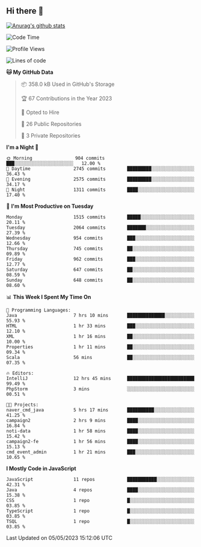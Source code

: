 ## Hi there 👋

[![Anurag's github stats](https://github-readme-stats.vercel.app/api?username=Songwonseok)](https://github.com/anuraghazra/github-readme-stats)



<!--START_SECTION:waka-->
![Code Time](http://img.shields.io/badge/Code%20Time-2%2C226%20hrs%2049%20mins-blue)

![Profile Views](http://img.shields.io/badge/Profile%20Views-4-blue)

![Lines of code](https://img.shields.io/badge/From%20Hello%20World%20I%27ve%20Written-35.0%20million%20lines%20of%20code-blue)

**🐱 My GitHub Data** 

> 📦 358.0 kB Used in GitHub's Storage 
 > 
> 🏆 67 Contributions in the Year 2023
 > 
> 💼 Opted to Hire
 > 
> 📜 26 Public Repositories 
 > 
> 🔑 3 Private Repositories 
 > 
**I'm a Night 🦉** 

```text
🌞 Morning                904 commits         ███░░░░░░░░░░░░░░░░░░░░░░   12.00 % 
🌆 Daytime                2745 commits        █████████░░░░░░░░░░░░░░░░   36.43 % 
🌃 Evening                2575 commits        █████████░░░░░░░░░░░░░░░░   34.17 % 
🌙 Night                  1311 commits        ████░░░░░░░░░░░░░░░░░░░░░   17.40 % 
```
📅 **I'm Most Productive on Tuesday** 

```text
Monday                   1515 commits        █████░░░░░░░░░░░░░░░░░░░░   20.11 % 
Tuesday                  2064 commits        ███████░░░░░░░░░░░░░░░░░░   27.39 % 
Wednesday                954 commits         ███░░░░░░░░░░░░░░░░░░░░░░   12.66 % 
Thursday                 745 commits         ██░░░░░░░░░░░░░░░░░░░░░░░   09.89 % 
Friday                   962 commits         ███░░░░░░░░░░░░░░░░░░░░░░   12.77 % 
Saturday                 647 commits         ██░░░░░░░░░░░░░░░░░░░░░░░   08.59 % 
Sunday                   648 commits         ██░░░░░░░░░░░░░░░░░░░░░░░   08.60 % 
```


📊 **This Week I Spent My Time On** 

```text
💬 Programming Languages: 
Java                     7 hrs 10 mins       ██████████████░░░░░░░░░░░   55.93 % 
HTML                     1 hr 33 mins        ███░░░░░░░░░░░░░░░░░░░░░░   12.10 % 
XML                      1 hr 16 mins        ██░░░░░░░░░░░░░░░░░░░░░░░   10.00 % 
Properties               1 hr 11 mins        ██░░░░░░░░░░░░░░░░░░░░░░░   09.34 % 
Scala                    56 mins             ██░░░░░░░░░░░░░░░░░░░░░░░   07.35 % 

🔥 Editors: 
IntelliJ                 12 hrs 45 mins      █████████████████████████   99.49 % 
PhpStorm                 3 mins              ░░░░░░░░░░░░░░░░░░░░░░░░░   00.51 % 

🐱‍💻 Projects: 
naver_cmd_java           5 hrs 17 mins       ██████████░░░░░░░░░░░░░░░   41.25 % 
campaign2                2 hrs 9 mins        ████░░░░░░░░░░░░░░░░░░░░░   16.84 % 
noti-data                1 hr 58 mins        ████░░░░░░░░░░░░░░░░░░░░░   15.42 % 
campaign2-fe             1 hr 56 mins        ████░░░░░░░░░░░░░░░░░░░░░   15.13 % 
cmd_event_admin          1 hr 21 mins        ███░░░░░░░░░░░░░░░░░░░░░░   10.65 % 
```

**I Mostly Code in JavaScript** 

```text
JavaScript               11 repos            ███████████░░░░░░░░░░░░░░   42.31 % 
Java                     4 repos             ████░░░░░░░░░░░░░░░░░░░░░   15.38 % 
CSS                      1 repo              █░░░░░░░░░░░░░░░░░░░░░░░░   03.85 % 
TypeScript               1 repo              █░░░░░░░░░░░░░░░░░░░░░░░░   03.85 % 
TSQL                     1 repo              █░░░░░░░░░░░░░░░░░░░░░░░░   03.85 % 
```




 Last Updated on 05/05/2023 15:12:06 UTC
<!--END_SECTION:waka-->
